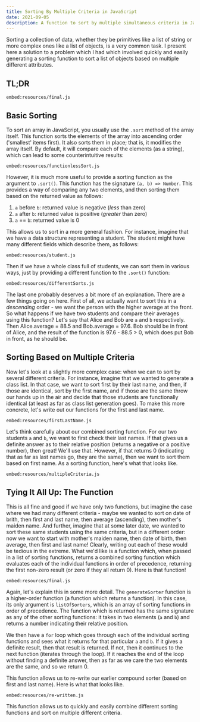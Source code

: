 ```yaml
---
title: Sorting By Multiple Criteria in JavaScript
date: 2021-09-05
description: A function to sort by multiple simultaneous criteria in JavaScript
---
```


Sorting a collection of data, whether they be primitives like a list of string or more complex ones like a list of objects, is a very common task. I present here a solution to a problem which I had which involved quickly and easily generating a sorting function to sort a list of objects based on multiple different attributes.

## TL;DR

`embed:resources/final.js`

## Basic Sorting

To sort an array in JavaScript, you usually use the `.sort` method of the array itself. This function sorts the elements of the array into ascending order ('smallest' items first). It also sorts them in place; that is, it modifies the array itself. By default, it will compare each of the elements (as a string), which can lead to some counterintuitive results:

`embed:resources/functionlessSort.js`

However, it is much more useful to provide a sorting function as the argument to `.sort()`. This function has the signature `(a, b) => Number`. This provides a way of comparing any two elements, and then sorting them based on the returned value as follows:

1. `a` before `b`: returned value is negative (_less_ than zero)
2. `a` after `b`: returned value is positive (_greater_ than zero)
3. `a` == `b`: returned value is 0

This allows us to sort in a more general fashion. For instance, imagine that we have a data structure representing a student. The student might have many different fields which describe them, as follows:

`embed:resources/student.js`

Then if we have a whole class full of students, we can sort them in various ways, just by providing a different function to the `.sort()` function:

`embed:resources/differentSorts.js`

The last one probably deserves a bit more of an explanation. There are a few things going on here. First of all, we actually want to sort this in a _descending_ order - we want the person with the higher average at the front. So what happens if we have two students and compare their averages using this function? Let's say that Alice and Bob are `a` and `b` respectively. Then Alice.average = 88.5 and Bob.average = 97.6. Bob should be in front of Alice, and the result of the function is 97.6 - 88.5 > 0, which does put Bob in front, as he should be.

## Sorting Based on Multiple Criteria

Now let's look at a slightly more complex case: when we can to sort by several different criteria. For instance, imagine that we wanted to generate a class list. In that case, we want to sort first by their last name, and then, if those are identical, sort by the first name, and if those are the same throw our hands up in the air and decide that those students are functionally identical (at least as far as class list generation goes). To make this more concrete, let's write out our functions for the first and last name.

`embed:resources/firstLastName.js`

Let's think carefully about our combined sorting function. For our two students `a` and `b`, we want to first check their last names. If that gives us a definite answer as to their relative position (returns a negative or a positive number), then great! We'll use that. However, if that returns 0 (indicating that as far as last names go, they are the same), then we want to sort them based on first name. As a sorting function, here's what that looks like.

`embed:resources/multipleCriteria.js`

## Tying It All Up: The Function

This is all fine and good if we have only two functions, but imagine the case where we had many different criteria - maybe we wanted to sort on date of brith, then first and last name, then average (ascending), then mother's maiden name. And further, imagine that at some later date, we wanted to sort these same students using the same criteria, but in a different order: now we want to start with mother's maiden name, then date of birth, then average, then first and last name! Clearly, writing out each of these would be tedious in the extreme. What we'd like is a function which, when passed in a list of sorting functions, returns a combined sorting function which evaluates each of the individual functions in order of precedence, returning the first non-zero result (or zero if they all return 0). Here is that function!

`embed:resources/final.js`

Again, let's explain this in some more detail. The `generateSorter` function is a higher-order function (a function which returns a function). In this case, its only argument is `listOfSorters`, which is an array of sorting functions in order of precedence. The function which is returned has the same signature as any of the other sorting functions: it takes in two elements (`a` and `b`) and returns a number indicating their relative position. 

We then have a `for` loop which goes through each of the individual sorting functions and sees what it returns for that particular `a` and `b`. If it gives a definite result, then that result is returned. If not, then it continues to the next function (iterates through the loop). If it reaches the end of the loop without finding a definite answer, then as far as we care the two elements are the same, and so we return 0.

This function allows us to re-write our earlier compound sorter (based on first and last name). Here is what that looks like.

`embed:resources/re-written.js`

This function allows us to quickly and easily combine different sorting functions and sort on multiple different criteria.
